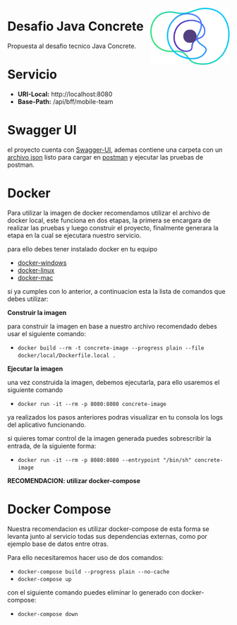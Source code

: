 <a href="https://concrete.com.br/"><img src=".github/concrete_symbol.png" width="180px" align="right" /></a>

# Desafio Java Concrete

Propuesta al desafio tecnico Java Concrete.

# Servicio
- **URI-Local:** http://localhost:8080 
- **Base-Path:** /api/bff/mobile-team

# Swagger UI

el proyecto cuenta con [Swagger-UI](http://localhost:8080/api/bff/mobile-team/swagger-ui/index.html), ademas contiene una carpeta con un [archivo json](https://github.com/zcamles/java-recruiting-hsa/blob/master/postman/concrete.postman_collection.json) listo para cargar en [postman](https://www.postman.com/) y ejecutar las pruebas de postman.

# Docker 

Para utilizar la imagen de docker recomendamos utilizar el archivo de docker local, este funciona en dos etapas, la primera se encargara de realizar las pruebas y luego construir el proyecto, finalmente generara la etapa en la cual se ejecutara nuestro servicio.

para ello debes tener instalado docker en tu equipo
- [docker-windows](https://docs.docker.com/desktop/install/windows-install/)
- [docker-linux](https://docs.docker.com/desktop/install/mac-install/)
- [docker-mac](https://docs.docker.com/desktop/install/linux-install/)

si ya cumples con lo anterior, a continuacion esta la lista de comandos que debes utilizar:

**Construir la imagen**

para construir la imagen en base a nuestro archivo recomendado debes usar el siguiente comando:
- `docker build --rm -t concrete-image --progress plain --file docker/local/Dockerfile.local .`

**Ejecutar la imagen**

una vez construida la imagen, debemos ejecutarla, para ello usaremos el siguiente comando
- `docker run -it --rm -p 8080:8080 concrete-image`


ya realizados los pasos anteriores podras visualizar en tu consola los logs del aplicativo funcionando.

si quieres tomar control de la imagen generada puedes sobrescribir la entrada, de la siguiente forma:
- `docker run -it --rm -p 8080:8080 --entrypoint "/bin/sh" concrete-image`

**RECOMENDACION: utilizar docker-compose**

# Docker Compose
Nuestra recomendacion es utilizar docker-compose de esta forma se levanta junto al servicio todas sus dependencias externas, como por ejemplo base de datos entre otras.

Para ello necesitaremos hacer uso de dos comandos:
- `docker-compose build --progress plain --no-cache`
- `docker-compose up`

con el siguiente comando puedes eliminar lo generado con docker-compose:
- `docker-compose down`